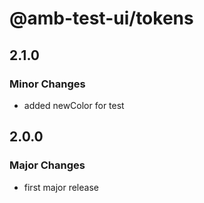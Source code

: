# @amb-test-ui/tokens

## 2.1.0

### Minor Changes

- added newColor for test

## 2.0.0

### Major Changes

- first major release
